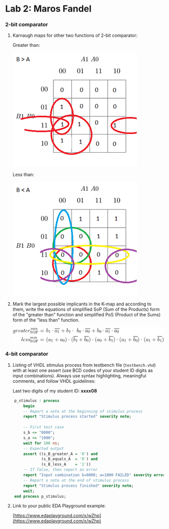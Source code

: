 # Lab 2: Maros Fandel

### 2-bit comparator

1. Karnaugh maps for other two functions of 2-bit comparator:

   Greater than:

   ![K-maps](Untitled1.png)

   Less than:

   ![K-maps](Untitled2.png)

2. Mark the largest possible implicants in the K-map and according to them, write the equations of simplified SoP (Sum of the Products) form of the "greater than" function and simplified PoS (Product of the Sums) form of the "less than" function.

   ![Logic functions](rovnice.png)

### 4-bit comparator

1. Listing of VHDL stimulus process from testbench file (`testbench.vhd`) with at least one assert (use BCD codes of your student ID digits as input combinations). Always use syntax highlighting, meaningful comments, and follow VHDL guidelines:

   Last two digits of my student ID: **xxxx08**

```vhdl
    p_stimulus : process
        begin
        -- Report a note at the beginning of stimulus process
        report "Stimulus process started" severity note;

        -- First test case
        s_b <= "0000"; 
        s_a <= "1000";
        wait for 100 ns;
        -- Expected output
        assert ((s_B_greater_A = '0') and
                (s_B_equals_A  = '0') and
                (s_B_less_A    = '1'))
        -- If false, then report an error
        report "Input combination b=0000; a=1000 FAILED" severity error;
        -- Report a note at the end of stimulus process
        report "Stimulus process finished" severity note;
        wait;
    end process p_stimulus;
```

2. Link to your public EDA Playground example:

   [https://www.edaplayground.com/x/wZhp](https://www.edaplayground.com/x/wZhp)
